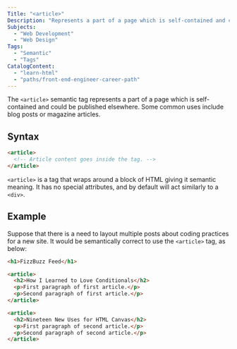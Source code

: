 ```yaml
---
Title: "<article>"
Description: "Represents a part of a page which is self-contained and could be published elsewhere. Common uses include blog posts or magazine articles."
Subjects:
  - "Web Development"
  - "Web Design"
Tags:
  - "Semantic"
  - "Tags"
CatalogContent:
  - "learn-html"
  - "paths/front-end-engineer-career-path"
---
```


The `<article>` semantic tag represents a part of a page which is self-contained and could be published elsewhere. Some common uses include blog posts or magazine articles.

## Syntax

```html
<article>
  <!-- Article content goes inside the tag. -->
</article>
```

`<article>` is a tag that wraps around a block of HTML giving it semantic meaning. It has no special attributes, and by default will act similarly to a `<div>`.

## Example

Suppose that there is a need to layout multiple posts about coding practices for a new site. It would be semantically correct to use the `<article>` tag, as below:

```html
<h1>FizzBuzz Feed</h1>

<article>
  <h2>How I Learned to Love Conditionals</h2>
  <p>First paragraph of first article.</p>
  <p>Second paragraph of first article.</p>
</article>

<article>
  <h2>Nineteen New Uses for HTML Canvas</h2>
  <p>First paragraph of second article.</p>
  <p>Second paragraph of second article.</p>
</article>
```

